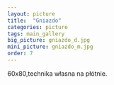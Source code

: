 ```yaml
---
layout: picture
title:  "Gniazdo"
categories: picture
tags: main_gallery
big_picture: gniazdo_d.jpg
mini_picture: gniazdo_m.jpg
order: 7
---
```

60x80,technika własna na płótnie.
